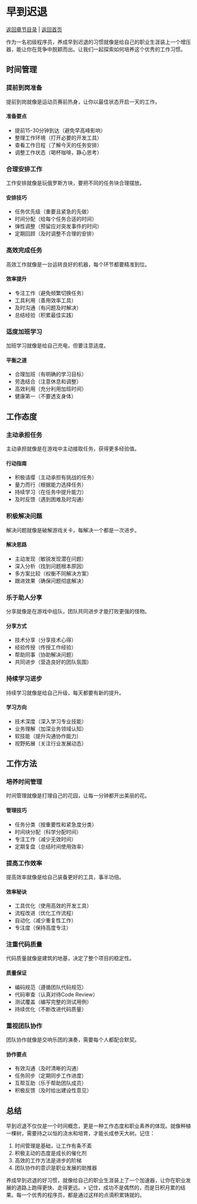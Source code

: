 # 早到迟退

[返回章节目录](./index.md) | [返回首页](../README.md)

作为一名初级程序员，养成早到迟退的习惯就像是给自己的职业生涯装上一个增压器，能让你在竞争中脱颖而出。让我们一起探索如何培养这个优秀的工作习惯。

## 时间管理

### 提前到岗准备

提前到岗就像是运动员赛前热身，让你以最佳状态开启一天的工作。

#### 准备要点
- 提前15-30分钟到达（避免早高峰影响）
- 整理工作环境（打开必要的开发工具）
- 查看工作日程（了解今天的任务安排）
- 调整工作状态（喝杯咖啡，静心思考）

### 合理安排工作

工作安排就像是玩俄罗斯方块，要把不同的任务块合理摆放。

#### 安排技巧
- 任务优先级（重要且紧急的先做）
- 时间分配（给每个任务合适的时间）
- 弹性调整（预留应对突发事件的时间）
- 定期回顾（及时调整不合理的安排）

### 高效完成任务

高效工作就像是一台运转良好的机器，每个环节都要精准到位。

#### 效率提升
- 专注工作（避免频繁切换任务）
- 工具利用（善用效率工具）
- 及时沟通（有问题及时解决）
- 总结经验（积累最佳实践）

### 适度加班学习

加班学习就像是给自己充电，但要注意适度。

#### 平衡之道
- 合理加班（有明确的学习目标）
- 劳逸结合（注意休息和调整）
- 高效利用（充分利用加班时间）
- 健康第一（不要透支身体）

## 工作态度

### 主动承担任务

主动承担就像是在游戏中主动接取任务，获得更多经验值。

#### 行动指南
- 积极请缨（主动承担有挑战的任务）
- 量力而行（根据能力选择任务）
- 持续学习（在任务中提升能力）
- 及时反馈（遇到困难及时沟通）

### 积极解决问题

解决问题就像是破解游戏关卡，每解决一个都是一次进步。

#### 解决思路
- 主动发现（敏锐发现潜在问题）
- 深入分析（找到问题根本原因）
- 多方案比较（权衡不同解决方案）
- 跟进效果（确保问题彻底解决）

### 乐于助人分享

分享就像是在游戏中组队，团队共同进步才能打败更强的怪物。

#### 分享方式
- 技术分享（分享技术心得）
- 经验传授（传授工作经验）
- 帮助同事（协助解决问题）
- 共同进步（营造良好的团队氛围）

### 持续学习进步

持续学习就像是给自己升级，每天都要有新的提升。

#### 学习方向
- 技术深度（深入学习专业技能）
- 业务理解（加深业务领域认知）
- 软技能（提升沟通协作能力）
- 视野拓展（关注行业发展动态）

## 工作方法

### 培养时间管理

时间管理就像是打理自己的花园，让每一分钟都开出美丽的花。

#### 管理技巧
- 任务分类（按重要性和紧急度分类）
- 时间块分配（科学分配时间）
- 专注工作（减少无效时间）
- 定期复盘（总结时间使用效率）

### 提高工作效率

提高效率就像是给自己装备更好的工具，事半功倍。

#### 效率秘诀
- 工具优化（使用高效的开发工具）
- 流程改进（优化工作流程）
- 自动化（减少重复性工作）
- 专注度（保持高度专注）

### 注重代码质量

代码质量就像是建筑的地基，决定了整个项目的稳定性。

#### 质量保证
- 编码规范（遵循团队代码规范）
- 代码审查（认真对待Code Review）
- 测试覆盖（编写完整的测试用例）
- 持续优化（不断改进代码质量）

### 重视团队协作

团队协作就像是交响乐团的演奏，需要每个人都配合默契。

#### 协作要点
- 有效沟通（及时清晰的沟通）
- 任务同步（定期同步工作进度）
- 互帮互助（乐于帮助团队成员）
- 积极反馈（及时给出建设性意见）

## 总结

早到迟退不仅仅是一个时间概念，更是一种工作态度和职业素养的体现。就像种植一棵树，需要持之以恒的浇水和培育，才能长成参天大树。记住：

1. 时间管理是基础，让工作有条不紊
2. 积极主动的态度是成长的催化剂
3. 高效的工作方法是进步的阶梯
4. 团队协作的意识是职业发展的助推器

养成早到迟退的好习惯，就像给自己的职业生涯装上了一个加速器，让你在职业发展的道路上跑得更快、走得更远。> 记住，成功不是偶然的，而是日积月累的结果。每一个优秀的程序员，都是通过这样的点滴积累铸就的。
